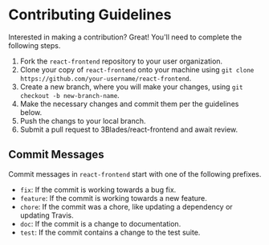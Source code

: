 # Contributing Guidelines

Interested in making a contribution? Great! You'll need to complete
the following steps.

1. Fork the `react-frontend` repository to your user organization.
2. Clone your copy of `react-frontend` onto your machine using
`git clone https://github.com/your-username/react-frontend`.
3. Create a new branch, where you will make your changes, using
`git checkout -b new-branch-name`.
4. Make the necessary changes and commit them per the guidelines below.
5. Push the changs to your local branch.
6. Submit a pull request to 3Blades/react-frontend and await review.

## Commit Messages

Commit messages in `react-frontend` start with one of the following
prefixes.

- `fix`: If the commit is working towards a bug fix.
- `feature`: If the commit is working towards a new feature.
- `chore`: If the commit was a chore, like updating a dependency or updating Travis.
- `doc`: If the commit is a change to documentation.
- `test`: If the commit contains a change to the test suite.
